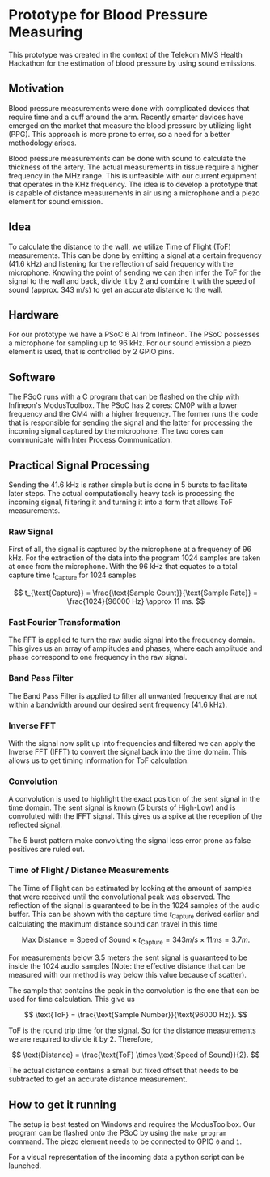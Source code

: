# Prototype for Blood Pressure Measuring
This prototype was created in the context of the Telekom MMS Health Hackathon for the estimation of blood pressure by using sound emissions.

## Motivation
Blood pressure measurements were done with complicated devices that require time and a cuff around the arm. Recently smarter devices have emerged on the market that measure the blood pressure by utilizing light (PPG). This approach is more prone to error, so a need for a better methodology arises.

Blood pressure measurements can be done with sound to calculate the thickness of the artery. The actual measurements in tissue require a higher frequency in the MHz range. This is unfeasible with our current equipment that operates in the KHz frequency. The idea is to develop a prototype that is capable of distance measurements in air using a microphone and a piezo element for sound emission.

## Idea
To calculate the distance to the wall, we utilize Time of Flight (ToF) measurements. This can be done by emitting a signal at a certain frequency (41.6 kHz) and listening for the reflection of said frequency with the microphone. Knowing the point of sending we can then infer the ToF for the signal to the wall and back, divide it by 2 and combine it with the speed of sound (approx. 343 m/s) to get an accurate distance to the wall. 

## Hardware
For our prototype we have a PSoC 6 AI from Infineon. The PSoC possesses a microphone for sampling up to 96 kHz. For our sound emission a piezo element is used, that is controlled by 2 GPIO pins.

## Software
The PSoC runs with a C program that can be flashed on the chip with Infineon's ModusToolbox. The PSoC has 2 cores: CM0P with a lower frequency and the CM4 with a higher frequency. The former runs the code that is responsible for sending the signal and the latter for processing the incoming signal captured by the microphone. The two cores can communicate with Inter Process Communication.

## Practical Signal Processing
Sending the 41.6 kHz is rather simple but is done in 5 bursts to facilitate later steps. The actual computationally heavy task is processing the incoming signal, filtering it and turning it into a form that allows ToF measurements. 

### Raw Signal
First of all, the signal is captured by the microphone at a frequency of 96 kHz. For the extraction of the data into the program 1024 samples are taken at once from the microphone. With the 96 kHz that equates to a total capture time $t_\text{Capture}$ for 1024 samples

$$
t_{\text{Capture}} = \frac{\text{Sample Count}}{\text{Sample Rate}} = \frac{1024}{96000 Hz} \approx 11 ms.
$$

### Fast Fourier Transformation
The FFT is applied to turn the raw audio signal into the frequency domain. This gives us an array of amplitudes and phases, where each amplitude and phase correspond to one frequency in the raw signal.

### Band Pass Filter
The Band Pass Filter is applied to filter all unwanted frequency that are not within a bandwidth around our desired sent frequency (41.6 kHz).

### Inverse FFT
With the signal now split up into frequencies and filtered we can apply the Inverse FFT (IFFT) to convert the signal back into the time domain. This allows us to get timing information for ToF calculation.

### Convolution
A convolution is used to highlight the exact position of the sent signal in the time domain. The sent signal is known (5 bursts of High-Low) and is convoluted with the IFFT signal. This gives us a spike at the reception of the reflected signal.

The 5 burst pattern make convoluting the signal less error prone as false positives are ruled out.

### Time of Flight / Distance Measurements
The Time of Flight can be estimated by looking at the amount of samples that were received until the convolutional peak was observed. The reflection of the signal is guaranteed to be in the 1024 samples of the audio buffer. This can be shown with the capture time $t_{\text{Capture}}$ derived earlier and calculating the maximum distance sound can travel in this time

$$
\text{Max Distance} = \text{Speed of Sound} \times t_{\text{Capture}} = 343 m/s \times 11 ms = 3.7 m.
$$

For measurements below 3.5 meters the sent signal is guaranteed to be inside the 1024 audio samples (Note: the effective distance that can be measured with our method is way below this value because of scatter).

The sample that contains the peak in the convolution is the one that can be used for time calculation. This give us

$$
\text{ToF} = \frac{\text{Sample Number}}{\text{96000 Hz}}.
$$

ToF is the round trip time for the signal. So for the distance measurements we are required to divide it by 2.
Therefore,

$$
\text{Distance} = \frac{\text{ToF} \times \text{Speed of Sound}}{2}.
$$

The actual distance contains a small but fixed offset that needs to be subtracted to get an accurate distance measurement.

## How to get it running
The setup is best tested on Windows and requires the ModusToolbox. Our program can be flashed onto the PSoC by using the `make program` command. The piezo element needs to be connected to GPIO `0` and `1`.

For a visual representation of the incoming data a python script can be launched.


